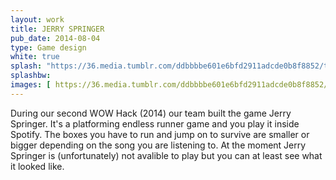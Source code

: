 ```yaml
---
layout: work
title: JERRY SPRINGER
pub_date: 2014-08-04
type: Game design
white: true
splash: "https://36.media.tumblr.com/ddbbbbe601e6bfd2911adcde0b8f8852/tumblr_nooe0yTQQN1snf70wo1_1280.png"
splashbw: 
images: [ https://36.media.tumblr.com/ddbbbbe601e6bfd2911adcde0b8f8852/tumblr_nooe0yTQQN1snf70wo1_1280.png ]
---
```

During our second WOW Hack (2014) our team built the game Jerry Springer. It's a platforming endless runner game and you play it inside Spotify. The boxes you have to run and jump on to survive are smaller or bigger depending on the song you are listening to. At the moment Jerry Springer is (unfortunately) not avalible to play but you can at least see what it looked like.
